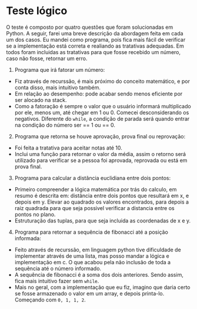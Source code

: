 # Teste lógico

O teste é composto por quatro questões que foram solucionadas em Python. A seguir, farei uma breve descrição da abordagem feita em cada um dos casos. Eu mandei como programa, pois fica mais fácil de verificar se a implementação está correta e realiando as tratativas adequadas. Em todos foram incluidas as tratativas para que fosse recebido um número, caso não fosse, retornar um erro.

1) Programa que irá fatorar um número: 
+ Fiz através de recurssão, é mais próximo do conceito matemático, e por conta disso, mais intuitivo também. 
+ Em relação ao desempenho: pode acabar sendo menos eficiente por ser alocado na stack. 
+ Como a fatoração é sempre o valor que o usuário informará multiplicado por ele, menos um, até chegar em 1 ou 0. Comecei desconsiderando os negativos. Diferente do `while`, a condição de parada será quando entrar na condição do número ser == 1 ou == 0.

2) Programa que retorna se houve aprovação, prova final ou reprovação:
+ Foi feita a tratativa para aceitar notas até 10.
+ Inclui uma função para retornar o valor da média, assim o retorno será utilizado para verificar se a pessoa foi aprovada, reprovada ou está em prova final.

3) Programa para calcular a distância euclidiana entre dois pontos: 
+ Primeiro compreender a lógica matemática por trás do calculo, em resumo é descrita em: distância entre dois pontos que resultará em x, e depois em y. Elevar ao quadrado os valores encontrados, para depois a raiz quadrada para que seja possivel verificar a distancia entre os pontos no plano.
+ Estruturação das tuplas, para que seja incluida as coordenadas de x e y.

4) Programa para retornar a sequência de fibonacci até a posição informada: 
+ Feito através de recurssão, em linguagem python tive dificuldade de implementar através de uma lista, mas posso mandar a lógica e implementação em c. O que acabou pela não inclusão de toda a sequência até o número informado. 
+ A sequência de fibonacci é a soma dos dois anteriores. Sendo assim, fica mais intuitivo fazer sem `while`. 
+ Mais no geral, com a implementação que eu fiz, imagino que daria certo se fosse armazenado o valor em um array, e depois printa-lo. Começando com `0, 1, 1, 2`.
